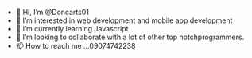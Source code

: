 - 👋 Hi, I’m @Doncarts01
- 👀 I’m interested in web development and mobile app development
- 🌱 I’m currently learning Javascript 
- 💞️ I’m looking to collaborate with a lot of other top notchprogrammers.
- 📫 How to reach me ...09074742238

<!---
Doncarts01/Doncarts01 is a ✨ special ✨ repository because its `README.md` (this file) appears on your GitHub profile.
You can click the Preview link to take a look at your changes.
--->

